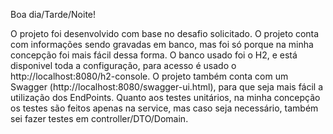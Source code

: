 Boa dia/Tarde/Noite!

O projeto foi desenvolvido com base no desafio solicitado.
O projeto conta com informações sendo gravadas em banco, mas foi só porque na minha concepção foi mais fácil dessa forma.
O banco usado foi o H2, e está disponivel toda a configuração, para acesso é usado o http://localhost:8080/h2-console.
O projeto também conta com um Swagger (http://localhost:8080/swagger-ui.html), para que seja mais fácil a utilização dos EndPoints.
Quanto aos testes unitários, na minha concepção os testes são feitos apenas na service, mas caso seja necessário, também sei fazer testes em controller/DTO/Domain.
